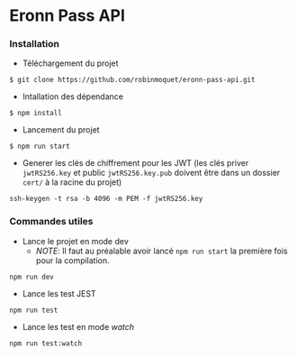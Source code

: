 # Eronn Pass API

### Installation

* Téléchargement du projet
```
$ git clone https://github.com/robinmoquet/eronn-pass-api.git
```

* Intallation des dépendance
```
$ npm install
```

* Lancement du projet 
```
$ npm run start
```
* Generer les clés de chiffrement pour les JWT (les clés priver `jwtRS256.key` et public `jwtRS256.key.pub` doivent être dans un dossier `cert/` à la racine du projet)
```
ssh-keygen -t rsa -b 4096 -m PEM -f jwtRS256.key
```


### Commandes utiles

* Lance le projet en mode dev
    * _NOTE_: Il faut au préalable avoir lancé `npm run start` la première fois pour la compilation.
```
npm run dev
```

* Lance les test JEST
```
npm run test
```

* Lance les test en mode _watch_
```
npm run test:watch
```
